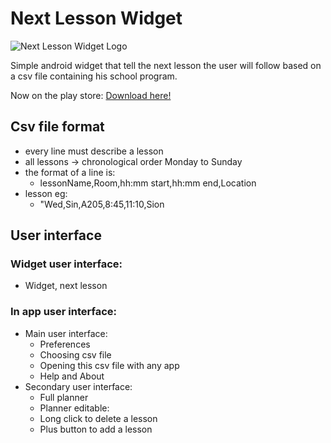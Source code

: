 # Next Lesson Widget
![Next Lesson Widget Logo](https://lh3.googleusercontent.com/9fIROE-ZQVYbLpAa12E1jWh_v11MeQN8gmwb9QI2UT2vDZI9M8joZwZ_zPivHH3rew=s180)

Simple android widget that tell the next lesson the user will follow based on a csv file containing his school program.

Now on the play store: [Download here!](https://play.google.com/store/apps/details?id=com.lucblender.lucasbonvin.widgettest )

## Csv file format

- every line must describe a lesson
- all lessons -> chronological order Monday to Sunday
- the format of a line is: 
    - lessonName,Room,hh:mm start,hh:mm end,Location
- lesson eg: 
    - "Wed,Sin,A205,8:45,11:10,Sion
        
## User interface

### Widget user interface:
- Widget, next lesson
### In app user interface:
- Main user interface:
    - Preferences
    - Choosing csv file
    - Opening this csv file with any app
    - Help and About
- Secondary user interface:
    - Full planner
    - Planner editable:
    - Long click to delete a lesson
    - Plus button to add a lesson
